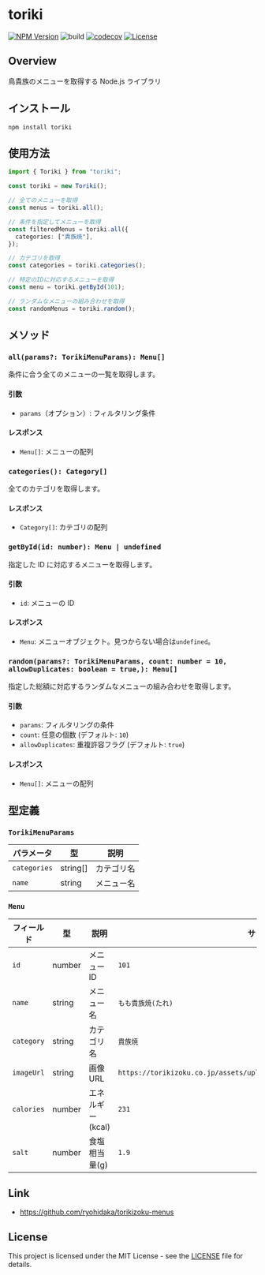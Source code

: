 # toriki

[![NPM Version](https://img.shields.io/npm/v/toriki?logo=npm)](https://www.npmjs.com/package/toriki)
![build](https://github.com/ryohidaka/toriki-js/workflows/Build/badge.svg)
[![codecov](https://codecov.io/gh/ryohidaka/toriki-js/graph/badge.svg?token=RHP9TB2F51)](https://codecov.io/gh/ryohidaka/toriki-js)
[![License](https://img.shields.io/badge/license-MIT-blue.svg)](https://opensource.org/licenses/MIT)

## Overview

鳥貴族のメニューを取得する Node.js ライブラリ

## インストール

```shell
npm install toriki
```

## 使用方法

```ts
import { Toriki } from "toriki";

const toriki = new Toriki();

// 全てのメニューを取得
const menus = toriki.all();

// 条件を指定してメニューを取得
const filteredMenus = toriki.all({
  categories: ["貴族焼"],
});

// カテゴリを取得
const categories = toriki.categories();

// 特定のIDに対応するメニューを取得
const menu = toriki.getById(101);

// ランダムなメニューの組み合わせを取得
const randomMenus = toriki.random();
```

## メソッド

### `all(params?: TorikiMenuParams): Menu[]`

条件に合う全てのメニューの一覧を取得します。

#### 引数

- `params`（オプション）: フィルタリング条件

#### レスポンス

- `Menu[]`: メニューの配列

### `categories(): Category[]`

全てのカテゴリを取得します。

#### レスポンス

- `Category[]`: カテゴリの配列

### `getById(id: number): Menu | undefined`

指定した ID に対応するメニューを取得します。

#### 引数

- `id`: メニューの ID

#### レスポンス

- `Menu`: メニューオブジェクト。見つからない場合は`undefined`。

### `random(params?: TorikiMenuParams, count: number = 10, allowDuplicates: boolean = true,): Menu[]`

指定した総額に対応するランダムなメニューの組み合わせを取得します。

#### 引数

- `params`: フィルタリングの条件
- `count`: 任意の個数 (デフォルト: `10`)
- `allowDuplicates`: 重複許容フラグ (デフォルト: `true`)

#### レスポンス

- `Menu[]`: メニューの配列

## 型定義

### `TorikiMenuParams`

| パラメータ   | 型       | 説明       |
| ------------ | -------- | ---------- |
| `categories` | string[] | カテゴリ名 |
| `name`       | string   | メニュー名 |

### `Menu`

| フィールド | 型     | 説明             | サンプル                                                                   |
| ---------- | ------ | ---------------- | -------------------------------------------------------------------------- |
| `id`       | number | メニュー ID      | `101`                                                                      |
| `name`     | string | メニュー名       | `もも貴族焼(たれ)`                                                         |
| `category` | string | カテゴリ名       | `貴族焼`                                                                   |
| `imageUrl` | string | 画像 URL         | `https://torikizoku.co.jp/assets/uploads/2024/03/momo_kizokuyaki_tare.jpg` |
| `calories` | number | エネルギー(kcal) | `231`                                                                      |
| `salt`     | number | 食塩相当量(g)    | `1.9`                                                                      |

## Link

- https://github.com/ryohidaka/torikizoku-menus

## License

This project is licensed under the MIT License - see the [LICENSE](LICENSE) file for details.
